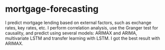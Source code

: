 # mortgage-forecasting
I predict mortgage lending based on external factors, such as exchange rates, key rates, etc. I perform correlation analysis, use the Granger test for causality, and predict using several models: ARIMAX and ARIMA, multivariate LSTM and transfer learning with LSTM.
I got the best result with ARIMAX.
